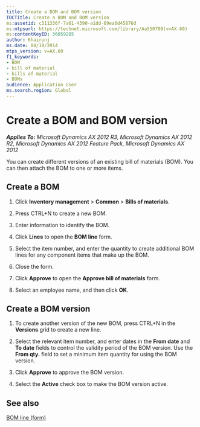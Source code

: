 ```yaml
---
title: Create a BOM and BOM version
TOCTitle: Create a BOM and BOM version
ms:assetid: c311336f-7a61-4390-a1dd-69ea6d45876d
ms:mtpsurl: https://technet.microsoft.com/library/Aa550709(v=AX.60)
ms:contentKeyID: 36059285
author: Khairunj
ms.date: 04/18/2014
mtps_version: v=AX.60
f1_keywords:
- BOM
- bill of material
- bills of material
- BOMs
audience: Application User
ms.search.region: Global
---
```


# Create a BOM and BOM version 


_**Applies To:** Microsoft Dynamics AX 2012 R3, Microsoft Dynamics AX 2012 R2, Microsoft Dynamics AX 2012 Feature Pack, Microsoft Dynamics AX 2012_

You can create different versions of an existing bill of materials (BOM). You can then attach the BOM to one or more items.

## Create a BOM

1.  Click **Inventory management** \> **Common** \> **Bills of materials**.

2.  Press CTRL+N to create a new BOM.

3.  Enter information to identify the BOM.

4.  Click **Lines** to open the **BOM line** form.

5.  Select the item number, and enter the quantity to create additional BOM lines for any component items that make up the BOM.

6.  Close the form.

7.  Click **Approve** to open the **Approve bill of materials** form.

8.  Select an employee name, and then click **OK**.

## Create a BOM version

1.  To create another version of the new BOM, press CTRL+N in the **Versions** grid to create a new line.

2.  Select the relevant item number, and enter dates in the **From date** and **To date** fields to control the validity period of the BOM version. Use the **From qty.** field to set a minimum item quantity for using the BOM version.

3.  Click **Approve** to approve the BOM version.

4.  Select the **Active** check box to make the BOM version active.

## See also

[BOM line (form)](https://technet.microsoft.com/library/aa558446\(v=ax.60\))

  


